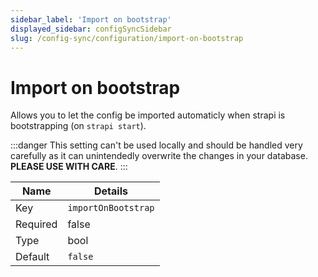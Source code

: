 ```yaml
---
sidebar_label: 'Import on bootstrap'
displayed_sidebar: configSyncSidebar
slug: /config-sync/configuration/import-on-bootstrap
---
```


# Import on bootstrap

Allows you to let the config be imported automaticly when strapi is bootstrapping (on `strapi start`). 

:::danger
This setting can't be used locally and should be handled very carefully as it can unintendedly overwrite the changes in your database. **PLEASE USE WITH CARE**.
:::

| Name | Details |
| ---- | ------- |
| Key | `importOnBootstrap` |
| Required | false |
| Type | bool |
| Default | `false` |